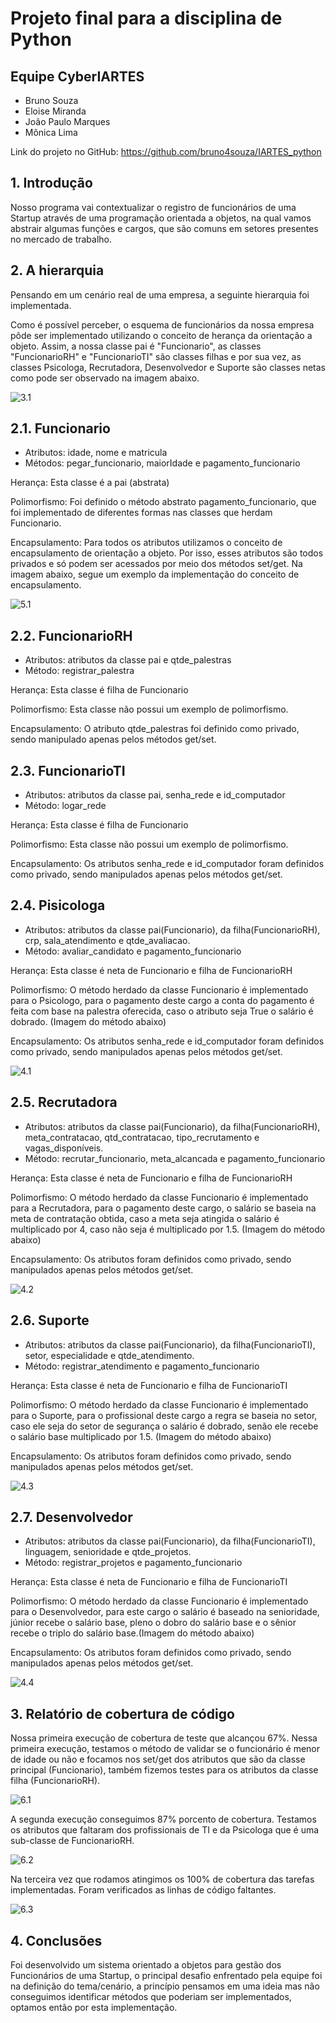 # Projeto final para a disciplina de Python


## Equipe CyberIARTES
- Bruno Souza
- Eloise Miranda
- João Paulo Marques
- Mônica Lima

Link do projeto no GitHub: https://github.com/bruno4souza/IARTES_python


## 1. Introdução

Nosso programa vai contextualizar o registro de funcionários de uma Startup  através de uma programação orientada a objetos, na qual vamos abstrair algumas funções e cargos, que são comuns em setores presentes no mercado de trabalho.  

## 2. A hierarquia

Pensando em um cenário real de uma empresa, a seguinte hierarquia foi implementada. 

Como é possível perceber, o esquema de funcionários da nossa empresa pôde ser implementado utilizando o conceito de herança da orientação a objeto. Assim, a nossa classe pai é "Funcionario", as classes "FuncionarioRH" e "FuncionarioTI" são classes filhas e por sua vez, as classes Psicologa, Recrutadora, Desenvolvedor e Suporte são classes netas como pode ser observado na imagem abaixo.

![3.1](Imagens/hierarquiaFunc.png)

## 2.1. Funcionario
- Atributos: idade, nome e matricula
- Métodos: pegar_funcionario, maiorIdade e pagamento_funcionario

Herança: Esta classe é a pai (abstrata)

Polimorfismo: Foi definido o método abstrato pagamento_funcionario, que foi implementado de diferentes formas nas classes que herdam Funcionario.

Encapsulamento: Para todos os atributos utilizamos o conceito de encapsulamento de orientação a objeto. Por isso, esses atributos são todos privados e só podem ser acessados por meio dos métodos set/get. Na imagem abaixo, segue um exemplo da implementação do conceito de encapsulamento.

![5.1](Imagens/encapsulamento1.png)

## 2.2. FuncionarioRH
- Atributos: atributos da classe pai e qtde_palestras
- Método: registrar_palestra

Herança: Esta classe é filha de Funcionario

Polimorfismo: Esta classe não possui um exemplo de polimorfismo.

Encapsulamento: O atributo qtde_palestras foi definido como privado, sendo manipulado apenas pelos métodos get/set.

## 2.3. FuncionarioTI
- Atributos: atributos da classe pai, senha_rede e id_computador
- Método: logar_rede

Herança: Esta classe é filha de Funcionario

Polimorfismo: Esta classe não possui um exemplo de polimorfismo.

Encapsulamento: Os atributos senha_rede e id_computador foram definidos como privado, sendo manipulados apenas pelos métodos get/set.

## 2.4. Pisicologa
- Atributos: atributos da classe pai(Funcionario), da filha(FuncionarioRH), crp, sala_atendimento e qtde_avaliacao.
- Método: avaliar_candidato e pagamento_funcionario

Herança: Esta classe é neta de Funcionario e filha de FuncionarioRH

Polimorfismo: O método herdado da classe Funcionario é implementado para o Psicologo, para o pagamento deste cargo a conta do pagamento é feita com base na palestra oferecida, caso o atributo seja True o salário é dobrado. (Imagem do método abaixo)

Encapsulamento: Os atributos senha_rede e id_computador foram definidos como privado, sendo manipulados apenas pelos métodos get/set.

![4.1](Imagens/pagfuncpsi.png)

## 2.5. Recrutadora
- Atributos: atributos da classe pai(Funcionario), da filha(FuncionarioRH), meta_contratacao, qtd_contratacao, tipo_recrutamento e vagas_disponíveis.
- Método: recrutar_funcionario, meta_alcancada e pagamento_funcionario

Herança: Esta classe é neta de Funcionario e filha de FuncionarioRH

Polimorfismo: O método herdado da classe Funcionario é implementado para a Recrutadora, para o pagamento deste cargo, o salário se baseia na meta de contratação obtida, caso a meta seja atingida o salário é multiplicado por 4, caso não seja é multiplicado por 1.5. (Imagem do método abaixo)

Encapsulamento: Os atributos foram definidos como privado, sendo manipulados apenas pelos métodos get/set.

![4.2](Imagens/pagfuncrecrut.png)

## 2.6. Suporte
- Atributos: atributos da classe pai(Funcionario), da filha(FuncionarioTI), setor, especialidade e qtde_atendimento.
- Método: registrar_atendimento e pagamento_funcionario

Herança: Esta classe é neta de Funcionario e filha de FuncionarioTI

Polimorfismo: O método herdado da classe Funcionario é implementado para o Suporte, para o profissional deste cargo a regra se baseia no setor, caso ele seja do setor de segurança o salário é dobrado, senão ele recebe o salário base multiplicado por 1.5. (Imagem do método abaixo)

Encapsulamento: Os atributos foram definidos como privado, sendo manipulados apenas pelos métodos get/set.

![4.3](Imagens/pagfuncsuporte.png)

## 2.7. Desenvolvedor
- Atributos: atributos da classe pai(Funcionario), da filha(FuncionarioTI), linguagem, senioridade e qtde_projetos.
- Método: registrar_projetos e pagamento_funcionario

Herança: Esta classe é neta de Funcionario e filha de FuncionarioTI

Polimorfismo: O método herdado da classe Funcionario é implementado para o Desenvolvedor, para este cargo o salário é baseado na senioridade, júnior recebe o salário base, pleno o dobro do salário base e o sênior recebe o triplo do salário base.(Imagem do método abaixo)

Encapsulamento: Os atributos foram definidos como privado, sendo manipulados apenas pelos métodos get/set.

![4.4](Imagens/pagfuncdev.png)

## 3. Relatório de cobertura de código

Nossa primeira execução de cobertura de teste que alcançou 67%. Nessa primeira execução, testamos o método de validar se o funcionário é menor de idade ou não e focamos nos set/get dos atributos que são da classe principal (Funcionario), também fizemos testes para os atributos da classe filha (FuncionarioRH).

![6.1](Imagens/porcentagem1.png)

A segunda execução conseguimos 87% porcento de cobertura. Testamos os atributos que faltaram dos profissionais de TI e da Psicologa que é uma sub-classe de FuncionarioRH.

![6.2](Imagens/oitentaporcento.png)

Na terceira vez que rodamos atingimos os 100% de cobertura das tarefas implementadas. Foram verificados as linhas de código faltantes.

![6.3](Imagens/cemporcento.png)

## 4. Conclusões

Foi desenvolvido um sistema orientado a objetos para gestão dos Funcionários de uma Startup, o principal desafio enfrentado pela equipe foi na definição do tema/cenário, a princípio pensamos em uma ideia mas não conseguimos identificar métodos que poderiam ser implementados, optamos então por esta implementação.
